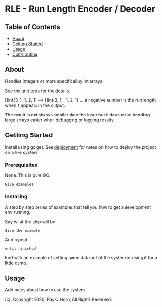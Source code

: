 # RLE - Run Length Encoder / Decoder

## Table of Contents

- [About](#about)
- [Getting Started](#getting_started)
- [Usage](#usage)
- [Contributing](../CONTRIBUTING.md)

## About <a name = "about"></a>

Handles integers or more specificalluy int arrays.

See the unit tests for the details.

[]int{3, 1, 1, 2, 1} --> []int{3, 1, -1, 2, 1} ... a negative number is the run length when it appears in the output.

The result is not always smaller than the input but it does make handling large arrays easier when debugging or logging results.

## Getting Started <a name = "getting_started"></a>

Install using go get. See [deployment](#deployment) for notes on how to deploy the project on a live system.

### Prerequisites

None.  This is pure GO.

```
Give examples
```

### Installing

A step by step series of examples that tell you how to get a development env running.

Say what the step will be

```
Give the example
```

And repeat

```
until finished
```

End with an example of getting some data out of the system or using it for a little demo.

## Usage <a name = "usage"></a>

Add notes about how to use the system.

(c). Copyright 2020, Ray C Horn, All Rights Reserved.